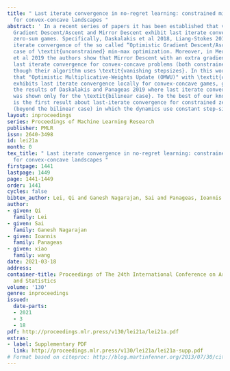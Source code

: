 ```yaml
---
title: " Last iterate convergence in no-regret learning: constrained min-max optimization
  for convex-concave landscapes "
abstract: ' In a recent series of papers it has been established that variants of
  Gradient Descent/Ascent and Mirror Descent exhibit last iterate convergence in convex-concave
  zero-sum games. Specifically, Daskalakis et al 2018, Liang-Stokes 2019, show last
  iterate convergence of the so called “Optimistic Gradient Descent/Ascent" for the
  case of \textit{unconstrained} min-max optimization. Moreover, in Mertikopoulos
  et al 2019 the authors show that Mirror Descent with an extra gradient step displays
  last iterate convergence for convex-concave problems (both constrained and unconstrained),
  though their algorithm uses \textit{vanishing stepsizes}. In this work, we show
  that "Optimistic Multiplicative-Weights Update (OMWU)" with \textit{constant stepsize},
  exhibits last iterate convergence locally for convex-concave games, generalizing
  the results of Daskalakis and Panageas 2019 where last iterate convergence of OMWU
  was shown only for the \textit{bilinear case}. To the best of our knowledge, this
  is the first result about last-iterate convergence for constrained zero sum games
  (beyond the bilinear case) in which the dynamics use constant step-sizes. '
layout: inproceedings
series: Proceedings of Machine Learning Research
publisher: PMLR
issn: 2640-3498
id: lei21a
month: 0
tex_title: " Last iterate convergence in no-regret learning: constrained min-max optimization
  for convex-concave landscapes "
firstpage: 1441
lastpage: 1449
page: 1441-1449
order: 1441
cycles: false
bibtex_author: Lei, Qi and Ganesh Nagarajan, Sai and Panageas, Ioannis and wang, xiao
author:
- given: Qi
  family: Lei
- given: Sai
  family: Ganesh Nagarajan
- given: Ioannis
  family: Panageas
- given: xiao
  family: wang
date: 2021-03-18
address: 
container-title: Proceedings of The 24th International Conference on Artificial Intelligence
  and Statistics
volume: '130'
genre: inproceedings
issued:
  date-parts:
  - 2021
  - 3
  - 18
pdf: http://proceedings.mlr.press/v130/lei21a/lei21a.pdf
extras:
- label: Supplementary PDF
  link: http://proceedings.mlr.press/v130/lei21a/lei21a-supp.pdf
# Format based on citeproc: http://blog.martinfenner.org/2013/07/30/citeproc-yaml-for-bibliographies/
---
```

